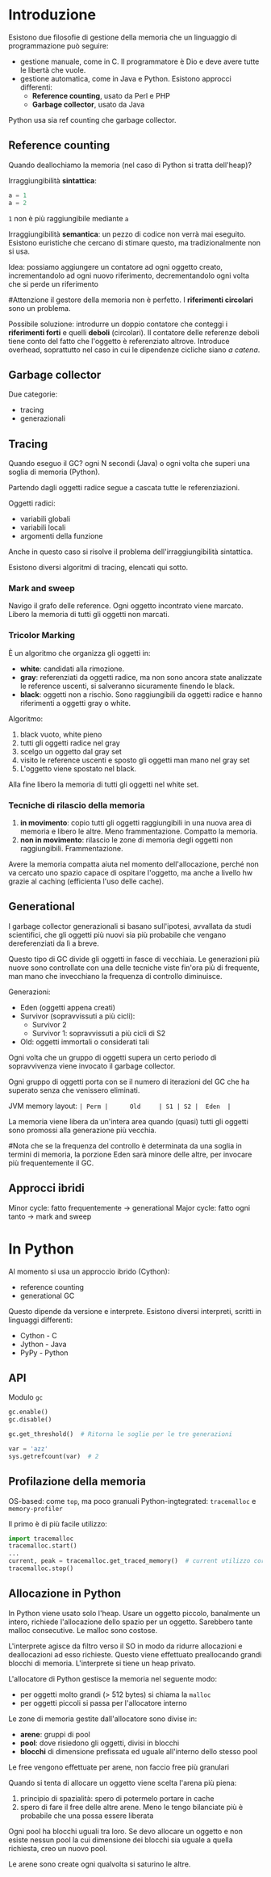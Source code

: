 # Introduzione
Esistono due filosofie di gestione della memoria che un linguaggio di programmazione può seguire:
- gestione manuale, come in C. Il programmatore è Dio e deve avere tutte le libertà che vuole.
- gestione automatica, come in Java e Python. Esistono approcci differenti:
	- **Reference counting**, usato da Perl e PHP
	- **Garbage collector**, usato da Java

Python usa sia ref counting che garbage collector.

## Reference counting
Quando deallochiamo la memoria (nel caso di Python si tratta dell'heap)?

Irraggiungibilità **sintattica**:
```Python
a = 1
a = 2
```
`1` non è più raggiungibile mediante `a`

Irraggiungibilità **semantica**: un pezzo di codice non verrà mai eseguito. Esistono euristiche che cercano di stimare questo, ma tradizionalmente non si usa.

Idea: possiamo aggiungere un contatore ad ogni oggetto creato, incrementandolo ad ogni nuovo riferimento, decrementandolo ogni volta che si perde un riferimento

#Attenzione il gestore della memoria non è perfetto. I **riferimenti circolari** sono un problema.

Possibile soluzione: introdurre un doppio contatore che conteggi i **riferimenti forti** e quelli **deboli** (circolari). Il contatore delle referenze deboli tiene conto del fatto che l'oggetto è referenziato altrove. Introduce overhead, soprattutto nel caso in cui le dipendenze cicliche siano *a catena*.

## Garbage collector
Due categorie:
- tracing
- generazionali
## Tracing
Quando eseguo il GC? ogni N secondi (Java) o ogni volta che superi una soglia di memoria (Python).

Partendo dagli oggetti radice segue a cascata tutte le referenziazioni.

Oggetti radici:
- variabili globali
- variabili locali
- argomenti della funzione

Anche in questo caso si risolve il problema dell'irraggiungibilità sintattica.

Esistono diversi algoritmi di tracing, elencati qui sotto.
### Mark and sweep
Navigo il grafo delle reference. Ogni oggetto incontrato viene marcato. Libero la memoria di tutti gli oggetti non marcati.

### Tricolor Marking
È un algoritmo che organizza gli oggetti in:
- **white**: candidati alla rimozione.
- **gray**: referenziati da oggetti radice, ma non sono ancora state analizzate le reference uscenti, si salveranno sicuramente finendo le black.
- **black**: oggetti non a rischio. Sono raggiungibili da oggetti radice e hanno riferimenti a oggetti gray o white.

Algoritmo:
1. black vuoto, white pieno
2. tutti gli oggetti radice nel gray
3. scelgo un oggetto dal gray set
4. visito le reference uscenti e sposto gli oggetti man mano nel gray set
5. L'oggetto viene spostato nel black.

Alla fine libero la memoria di tutti gli oggetti nel white set.

### Tecniche di rilascio della memoria
1. **in movimento**: copio tutti gli oggetti raggiungibili in una nuova area di memoria e libero le altre. Meno frammentazione. Compatto la memoria.
2. **non in movimento**: rilascio le zone di memoria degli oggetti non raggiungibili. Frammentazione.

Avere la memoria compatta aiuta nel momento dell'allocazione, perché non va cercato uno spazio capace di ospitare l'oggetto, ma anche a livello hw grazie al caching (efficienta l'uso delle cache).

## Generational
I garbage collector generazionali si basano sull'ipotesi, avvallata da studi scientifici, che gli oggetti più nuovi sia più probabile che vengano dereferenziati da lì a breve.

Questo tipo di GC divide gli oggetti in fasce di vecchiaia. Le generazioni più nuove sono controllate con una delle tecniche viste fin'ora più di frequente, man mano che invecchiano la frequenza di controllo diminuisce.

Generazioni:
- Eden (oggetti appena creati)
- Survivor (sopravvissuti a più cicli):
	- Survivor 2
	- Survivor 1: sopravvissuti a più cicli di S2
- Old: oggetti immortali o considerati tali

Ogni volta che un gruppo di oggetti supera un certo periodo di sopravvivenza viene invocato il garbage collector.

Ogni gruppo di oggetti porta con se il numero di iterazioni del GC che ha superato senza che venissero eliminati.

JVM memory layout: `| Perm |      Old     | S1 | S2 |  Eden  |`

La memoria viene libera da un'intera area quando (quasi) tutti gli oggetti sono promossi alla generazione più vecchia.

#Nota che se la frequenza del controllo è determinata da una soglia in termini di memoria, la porzione Eden sarà minore delle altre, per invocare più frequentemente il GC.

## Approcci ibridi
Minor cycle: fatto frequentemente -> generational
Major cycle: fatto ogni tanto -> mark and sweep

# In Python
Al momento si usa un approccio ibrido (Cython):
- reference counting
- generational GC

Questo dipende da versione e interprete. Esistono diversi interpreti, scritti in linguaggi differenti:
- Cython - C
- Jython - Java
- PyPy - Python

## API
Modulo `gc`

```Python
gc.enable()
gc.disable()

gc.get_threshold()  # Ritorna le soglie per le tre generazioni
```

```Python
var = 'azz'
sys.getrefcount(var)  # 2
```

## Profilazione della memoria
OS-based: come `top`, ma poco granuali
Python-ingtegrated: `tracemalloc` e `memory-profiler`

Il primo è di più facile utilizzo:
```Python
import tracemalloc
tracemalloc.start()
...
current, peak = tracemalloc.get_traced_memory()  # current utilizzo corrente e peak utilizzo di picco precedente
tracemalloc.stop()
```

## Allocazione in Python
In Python viene usato solo l'heap. Usare un oggetto piccolo, banalmente un intero, richiede l'allocazione dello spazio per un oggetto. Sarebbero tante malloc consecutive. Le malloc sono costose.

L'interprete agisce da filtro verso il SO in modo da ridurre allocazioni e deallocazioni ad esso richieste. Questo viene effettuato preallocando grandi blocchi di memoria. L'interprete si tiene un heap privato.

L'allocatore di Python gestisce la memoria nel seguente modo:
- per oggetti molto grandi (> 512 bytes) si chiama la `malloc`
- per oggetti piccoli si passa per l'allocatore interno

Le zone di memoria gestite dall'allocatore sono divise in:
- **arene**: gruppi di pool
- **pool**: dove risiedono gli oggetti, divisi in blocchi
- **blocchi** di dimensione prefissata ed uguale all'interno dello stesso pool

Le free vengono effettuate per arene, non faccio free più granulari

Quando si tenta di allocare un oggetto viene scelta l'arena più piena:
1. principio di spazialità: spero di potermelo portare in cache
2. spero di fare il free delle altre arene. Meno le tengo bilanciate più è probabile che una possa essere liberata

Ogni pool ha blocchi uguali tra loro. Se devo allocare un oggetto e non esiste nessun pool la cui dimensione dei blocchi sia uguale a quella richiesta, creo un nuovo pool.

Le arene sono create ogni qualvolta si saturino le altre.

